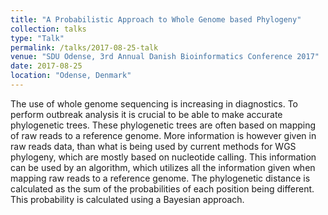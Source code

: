 ```yaml
---
title: "A Probabilistic Approach to Whole Genome based Phylogeny"
collection: talks
type: "Talk"
permalink: /talks/2017-08-25-talk
venue: "SDU Odense, 3rd Annual Danish Bioinformatics Conference 2017"
date: 2017-08-25
location: "Odense, Denmark"
---
```

The use of whole genome sequencing is increasing in diagnostics. To perform outbreak analysis it is crucial to be able to make accurate phylogenetic trees. These phylogenetic trees are often based on mapping of raw reads to a reference genome. More information is however given in raw reads data, than what is being used by current methods for WGS phylogeny, which are mostly based on nucleotide calling. This information can be used by an algorithm, which utilizes all the information given when mapping raw reads to a reference genome.  The phylogenetic distance is calculated as the sum of the probabilities of each position being different. This probability is calculated using a Bayesian approach.
